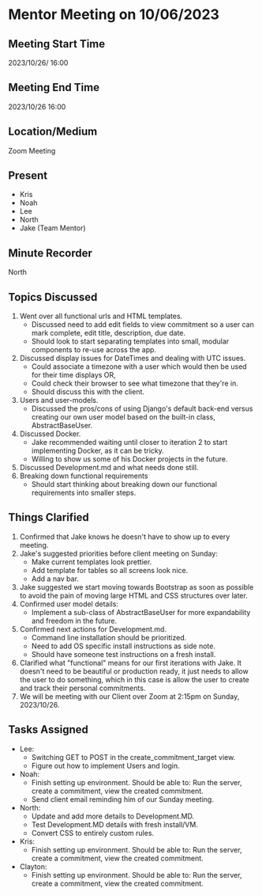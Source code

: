 # Mentor Meeting on 10/06/2023

## Meeting Start Time

2023/10/26/ 16:00

## Meeting End Time

2023/10/26 16:00

## Location/Medium

Zoom Meeting

## Present

- Kris
- Noah
- Lee
- North
- Jake (Team Mentor)

## Minute Recorder

North

## Topics Discussed

1. Went over all functional urls and HTML templates.
   - Discussed need to add edit fields to view commitment so a user can mark complete, edit title, description, due date.
   - Should look to start separating templates into small, modular components to re-use across the app.
2. Discussed display issues for DateTimes and dealing with UTC issues.
   - Could associate a timezone with a user which would then be used for their time displays OR,
   - Could check their browser to see what timezone that they're in.
   - Should discuss this with the client.
3. Users and user-models.
   - Discussed the pros/cons of using Django's default back-end versus creating our own user model based on the built-in class, AbstractBaseUser.
4. Discussed Docker.
   - Jake recommended waiting until closer to iteration 2 to start implementing Docker, as it can be tricky.
   - Willing to show us some of his Docker projects in the future.
5. Discussed Development.md and what needs done still.
6. Breaking down functional requirements
   - Should start thinking about breaking down our functional requirements into smaller steps.

## Things Clarified

1. Confirmed that Jake knows he doesn't have to show up to every meeting.
2. Jake's suggested priorities before client meeting on Sunday:
   - Make current templates look prettier.
   - Add template for tables so all screens look nice.
   - Add a nav bar.
3. Jake suggested we start moving towards Bootstrap as soon as possible to avoid the pain of moving large HTML and CSS structures over later.
4. Confirmed user model details:
   - Implement a sub-class of AbstractBaseUser for more expandability and freedom in the future.
5. Confirmed next actions for Development.md.
   - Command line installation should be prioritized.
   - Need to add OS specific install instructions as side note.
   - Should have someone test instructions on a fresh install.
6. Clarified what "functional" means for our first iterations with Jake. It doesn't need to be beautiful or production ready, it just needs to allow the user to do something, which in this case is allow the user to create and track their personal commitments.
7. We will be meeting with our Client over Zoom at 2:15pm on Sunday, 2023/10/26.

## Tasks Assigned

- Lee:
  - Switching GET to POST in the create_commitment_target view.
  - Figure out how to implement Users and login.
- Noah:
  - Finish setting up environment. Should be able to: Run the server, create a commitment, view the created commitment.
  - Send client email reminding him of our Sunday meeting.
- North:
  - Update and add more details to Development.MD.
  - Test Development.MD details with fresh install/VM.
  - Convert CSS to entirely custom rules.
- Kris:
  - Finish setting up environment. Should be able to: Run the server, create a commitment, view the created commitment.
- Clayton:
  - Finish setting up environment. Should be able to: Run the server, create a commitment, view the created commitment.

